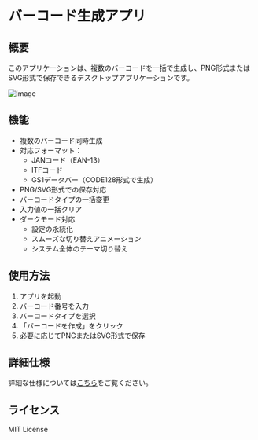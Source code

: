 # バーコード生成アプリ

## 概要
このアプリケーションは、複数のバーコードを一括で生成し、PNG形式またはSVG形式で保存できるデスクトップアプリケーションです。

![image](https://github.com/user-attachments/assets/5705de17-06fe-4bb2-991c-f3f62cf12f2a)


## 機能
- 複数のバーコード同時生成
- 対応フォーマット：
  - JANコード（EAN-13）
  - ITFコード
  - GS1データバー（CODE128形式で生成）
- PNG/SVG形式での保存対応
- バーコードタイプの一括変更
- 入力値の一括クリア
- ダークモード対応
  - 設定の永続化
  - スムーズな切り替えアニメーション
  - システム全体のテーマ切り替え

## 使用方法
1. アプリを起動
2. バーコード番号を入力
3. バーコードタイプを選択
4. 「バーコードを作成」をクリック
5. 必要に応じてPNGまたはSVG形式で保存

## 詳細仕様
詳細な仕様については[こちら](docs/SPECIFICATIONS.md)をご覧ください。

## ライセンス
MIT License
